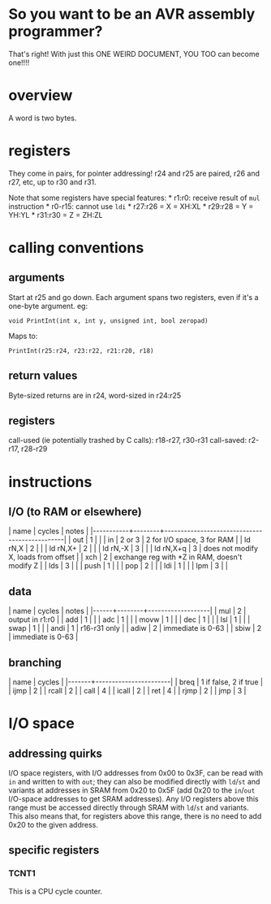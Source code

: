 # So you want to be an AVR assembly programmer?

That's right! With just this ONE WEIRD DOCUMENT, YOU TOO can become one!!!!

# overview

A word is two bytes.

# registers

They come in pairs, for pointer addressing! r24 and r25 are paired, r26 and r27, etc, up to r30 and
r31.

Note that some registers have special features:
	* r1:r0: receive result of `mul` instruction
	* r0-r15: cannot use `ldi`
	* r27:r26 = X = XH:XL
	* r29:r28 = Y = YH:YL
	* r31:r30 = Z = ZH:ZL

# calling conventions
## arguments
Start at r25 and go down. Each argument spans two registers, even if it's a one-byte argument. eg:

	void PrintInt(int x, int y, unsigned int, bool zeropad)

Maps to:

	PrintInt(r25:r24, r23:r22, r21:r20, r18)

## return values

<!-- Always returns a whole word in the r24:r25 register pair, regardless of size of return -->
<!-- type. -->

Byte-sized returns are in r24, word-sized in r24:r25

## registers

call-used (ie potentially trashed by C calls): r18-r27, r30-r31
call-saved: r2-r17, r28-r29

# instructions
## I/O (to RAM or elsewhere)
| name      | cycles | notes                                         |
|-----------+--------+-----------------------------------------------|
| out       |      1 |                                               |
| in        | 2 or 3 | 2 for I/O space, 3 for RAM                    |
| ld rN,X   |      2 |                                               |
| ld rN,X+  |      2 |                                               |
| ld rN,-X  |      3 |                                               |
| ld rN,X+q |      3 | does not modify X, loads from offset          |
| xch       |      2 | exchange reg with *Z in RAM, doesn't modify Z |
| lds       |      3 |                                               |
| push      |      1 |                                               |
| pop       |      2 |                                               |
| ldi       |      1 |                                               |
| lpm       |      3 |                                               |

## data
| name | cycles | notes             |
|------+--------+-------------------|
| mul  |      2 | output in r1:r0   |
| add  |      1 |                   |
| adc  |      1 |                   |
| movw |      1 |                   |
| dec  |      1 |                   |
| lsl  |      1 |                   |
| swap |      1 |                   |
| andi |      1 | r16-r31 only      |
| adiw |      2 | immediate is 0-63 |
| sbiw |      2 | immediate is 0-63 |

## branching
| name  |                cycles |
|-------+-----------------------|
| breq  | 1 if false, 2 if true |
| ijmp  |                     2 |
| rcall |                     2 |
| call  |                     4 |
| icall |                     2 |
| ret   |                     4 |
| rjmp  |                     2 |
| jmp   |                     3 |

# I/O space
## addressing quirks
I/O space registers, with I/O addresses from 0x00 to 0x3F, can be read with `in` and written to with
`out`; they can also be modified directly with `ld`/`st` and variants at addresses in SRAM from 0x20
to 0x5F (add 0x20 to the `in`/`out` I/O-space addresses to get SRAM addresses). Any I/O registers
above this range must be accessed directly through SRAM with `ld`/`st` and variants. This also means
that, for registers above this range, there is no need to add 0x20 to the given address.

## specific registers
### TCNT1

This is a CPU cycle counter.
